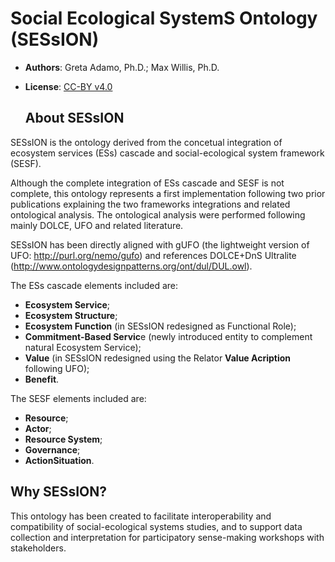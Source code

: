 # Social Ecological SystemS Ontology (SESsION)

- **Authors**: Greta Adamo, Ph.D.; Max Willis, Ph.D.
- **License**: [CC-BY v4.0](http://creativecommons.org/licenses/by/4.0/)

  ## About SESsION

SESsION is the ontology derived from the concetual integration of ecosystem services (ESs) cascade and social-ecological system framework (SESF).

Although the complete integration of ESs cascade and SESF is not complete, this ontology represents a first implementation following two prior publications explaining the two frameworks integrations and related ontological analysis. The ontological analysis were performed following mainly DOLCE, UFO and related literature. 

SESsION has been directly aligned with gUFO (the lightweight version of UFO: http://purl.org/nemo/gufo) and references DOLCE+DnS Ultralite (http://www.ontologydesignpatterns.org/ont/dul/DUL.owl).

The ESs cascade elements included are:
- **Ecosystem Service**;
- **Ecosystem Structure**;
- **Ecosystem Function** (in SESsION redesigned as Functional Role);
- **Commitment-Based Servic**e (newly introduced entity to complement natural Ecosystem Service);
- **Value** (in SESsION redesigned using the Relator **Value Acription** following UFO);
- **Benefit**.

The SESF elements included are:
- **Resource**;
- **Actor**;
- **Resource System**;
- **Governance**;
- **ActionSituation**.

## Why SESsION?

This ontology has been created to facilitate interoperability and compatibility of social-ecological systems studies, and to support data collection and interpretation for participatory sense-making workshops with stakeholders.
